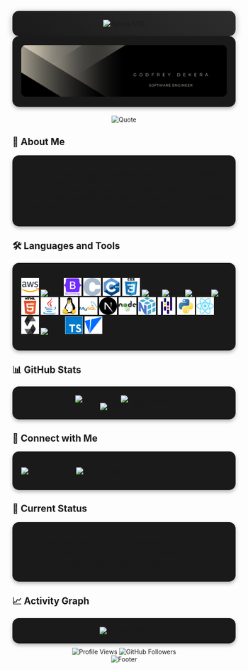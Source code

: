 

<div align="center">
  <div style="background: linear-gradient(45deg, #1a1a1a, #2d2d2d); padding: 20px; border-radius: 15px; box-shadow: 0 4px 15px rgba(0, 0, 0, 0.3);">
    <img src="https://readme-typing-svg.herokuapp.com?font=Fira+Code&pause=1000&color=2196F3&center=true&vCenter=true&width=435&lines=Software+Engineer;Blockchain+Enthusiast;Problem+Solver" alt="Typing SVG" />
  </div>
</div>


<div align="center" style="background-color: #1a1a1a; border-radius: 15px; padding: 20px; box-shadow: 0 4px 8px rgba(0, 0, 0, 0.3);">
  <img src="banner.png" alt="Banner" style="max-width: 100%; height: auto; border-radius: 10px;" />
</div>

<div align="center" style="margin: 20px 0;">
  <img src="https://quotes-github-readme.vercel.app/api?type=horizontal&theme=radical&quote=The%20best%20way%20to%20predict%20the%20future%20is%20to%20create%20it.&author=Peter%20Drucker" alt="Quote" />
</div>

## 🚀 About Me

<div style="background-color: #1a1a1a; border-radius: 15px; padding: 20px; margin: 10px 0; box-shadow: 0 4px 8px rgba(0, 0, 0, 0.3);">

- 🔭 I'm a Software Engineer passionate about developing efficient and innovative software solutions.
- 🌱 Currently am diving deep into  **Artificial intelligence**
- ⚡ Fun fact: I love fixing things-from computers to electric gadgets. If it`s broken, I will probably try to fix it just for fun!
</div>

## 🛠️ Languages and Tools

<div style="background-color: #1a1a1a; border-radius: 15px; padding: 20px; margin: 10px 0; box-shadow: 0 4px 8px rgba(0, 0, 0, 0.3);">

<p align="left">
  <a href="https://aws.amazon.com" target="_blank" rel="noreferrer"> <img src="https://raw.githubusercontent.com/devicons/devicon/master/icons/amazonwebservices/amazonwebservices-original-wordmark.svg" alt="aws" width="40" height="40"/> </a>
  <a href="https://www.gnu.org/software/bash/" target="_blank" rel="noreferrer"> <img src="https://www.vectorlogo.zone/logos/gnu_bash/gnu_bash-icon.svg" alt="bash" width="40" height="40"/> </a>
  <a href="https://getbootstrap.com" target="_blank" rel="noreferrer"> <img src="https://raw.githubusercontent.com/devicons/devicon/master/icons/bootstrap/bootstrap-plain-wordmark.svg" alt="bootstrap" width="40" height="40"/> </a>
  <a href="https://www.cprogramming.com/" target="_blank" rel="noreferrer"> <img src="https://raw.githubusercontent.com/devicons/devicon/master/icons/c/c-original.svg" alt="c" width="40" height="40"/> </a>
  <a href="https://www.w3schools.com/cpp/" target="_blank" rel="noreferrer"> <img src="https://raw.githubusercontent.com/devicons/devicon/master/icons/cplusplus/cplusplus-original.svg" alt="cplusplus" width="40" height="40"/> </a>
  <a href="https://www.w3schools.com/css/" target="_blank" rel="noreferrer"> <img src="https://raw.githubusercontent.com/devicons/devicon/master/icons/css3/css3-original-wordmark.svg" alt="css3" width="40" height="40"/> </a>
  <a href="https://dart.dev" target="_blank" rel="noreferrer"> <img src="https://www.vectorlogo.zone/logos/dartlang/dartlang-icon.svg" alt="dart" width="40" height="40"/> </a>
  <a href="https://flask.palletsprojects.com/" target="_blank" rel="noreferrer"> <img src="https://www.vectorlogo.zone/logos/pocoo_flask/pocoo_flask-icon.svg" alt="flask" width="40" height="40"/> </a>
  <a href="https://flutter.dev" target="_blank" rel="noreferrer"> <img src="https://www.vectorlogo.zone/logos/flutterio/flutterio-icon.svg" alt="flutter" width="40" height="40"/> </a>
  <a href="https://git-scm.com/" target="_blank" rel="noreferrer"> <img src="https://www.vectorlogo.zone/logos/git-scm/git-scm-icon.svg" alt="git" width="40" height="40"/> </a>
  <a href="https://www.w3.org/html/" target="_blank" rel="noreferrer"> <img src="https://raw.githubusercontent.com/devicons/devicon/master/icons/html5/html5-original-wordmark.svg" alt="html5" width="40" height="40"/> </a>
  <a href="https://www.java.com" target="_blank" rel="noreferrer"> <img src="https://raw.githubusercontent.com/devicons/devicon/master/icons/java/java-original.svg" alt="java" width="40" height="40"/> </a>
  <a href="https://www.linux.org/" target="_blank" rel="noreferrer"> <img src="https://raw.githubusercontent.com/devicons/devicon/master/icons/linux/linux-original.svg" alt="linux" width="40" height="40"/> </a>
  <a href="https://www.mysql.com/" target="_blank" rel="noreferrer"> <img src="https://raw.githubusercontent.com/devicons/devicon/master/icons/mysql/mysql-original-wordmark.svg" alt="mysql" width="40" height="40"/> </a>
  <a href="https://nextjs.org/" target="_blank" rel="noreferrer"> <img src="https://raw.githubusercontent.com/devicons/devicon/master/icons/nextjs/nextjs-original.svg" alt="nextjs" width="40" height="40"/> </a>
  <a href="https://nodejs.org" target="_blank" rel="noreferrer"> <img src="https://raw.githubusercontent.com/devicons/devicon/master/icons/nodejs/nodejs-original-wordmark.svg" alt="nodejs" width="40" height="40"/> </a>
  <a href="https://numpy.org/" target="_blank" rel="noreferrer"> <img src="https://raw.githubusercontent.com/devicons/devicon/master/icons/numpy/numpy-original.svg" alt="numpy" width="40" height="40"/> </a>
  <a href="https://pandas.pydata.org/" target="_blank" rel="noreferrer"> <img src="https://raw.githubusercontent.com/devicons/devicon/master/icons/pandas/pandas-original.svg" alt="pandas" width="40" height="40"/> </a>
  <a href="https://www.python.org" target="_blank" rel="noreferrer"> <img src="https://raw.githubusercontent.com/devicons/devicon/master/icons/python/python-original.svg" alt="python" width="40" height="40"/> </a>
  <a href="https://reactjs.org/" target="_blank" rel="noreferrer"> <img src="https://raw.githubusercontent.com/devicons/devicon/master/icons/react/react-original.svg" alt="react" width="40" height="40"/> </a>
  <a href="https://soliditylang.org/" target="_blank" rel="noreferrer"> <img src="https://raw.githubusercontent.com/devicons/devicon/master/icons/solidity/solidity-original.svg" alt="solidity" width="40" height="40"/> </a>
  <a href="https://www.sqlite.org/" target="_blank" rel="noreferrer"> <img src="https://www.vectorlogo.zone/logos/sqlite/sqlite-icon.svg" alt="sqlite" width="40" height="40"/> </a>
  <a href="https://www.typescriptlang.org/" target="_blank" rel="noreferrer"> <img src="https://raw.githubusercontent.com/devicons/devicon/master/icons/typescript/typescript-original.svg" alt="typescript" width="40" height="40"/> </a>
  <a href="https://vitejs.dev/" target="_blank" rel="noreferrer"> <img src="https://raw.githubusercontent.com/devicons/devicon/master/icons/vite/vite-original.svg" alt="vite" width="40" height="40"/> </a>
</p>

</div>

## 📊 GitHub Stats

<div style="background-color: #1a1a1a; border-radius: 15px; padding: 20px; margin: 10px 0; box-shadow: 0 4px 8px rgba(0, 0, 0, 0.3);">

<div align="center">
  <img src="https://github-readme-stats.vercel.app/api?username=godfreydekew&show_icons=true&theme=radical" alt="GitHub Stats" />
  <img src="https://github-readme-stats.vercel.app/api/top-langs/?username=godfreydekew&layout=compact&theme=radical" alt="Top Languages" />
</div>

<div align="center">
  <img src="https://github-readme-streak-stats.herokuapp.com/?user=godfreydekew&theme=radical" alt="GitHub Streak" />
</div>

</div>

## 🤝 Connect with Me

<div style="background-color: #1a1a1a; border-radius: 15px; padding: 20px; margin: 10px 0; box-shadow: 0 4px 8px rgba(0, 0, 0, 0.3);">

<p align="left">
  <a href="https://www.linkedin.com/in/godfrey-dekera-9689951b4/" target="blank">
    <img align="center" src="https://raw.githubusercontent.com/rahuldkjain/github-profile-readme-generator/master/src/images/icons/Social/linked-in-alt.svg" alt="Godfrey Dekera" height="30" width="40" />
  </a>
  <a href="https://github.com/godfreydekew" target="blank">
    <img align="center" src="https://raw.githubusercontent.com/rahuldkjain/github-profile-readme-generator/master/src/images/icons/Social/github.svg" alt="Godfrey Dekew" height="30" width="40" />
  </a>
</p>

</div>

## 🌟 Current Status

<div style="background-color: #1a1a1a; border-radius: 15px; padding: 20px; margin: 10px 0; box-shadow: 0 4px 8px rgba(0, 0, 0, 0.3);">

- 🔍 Open to new opportunities and collaborations
- 📚 Always learning and exploring new technologies
- 💡 Passionate about creating impactful solutions

</div>

## 📈 Activity Graph

<div style="background-color: #1a1a1a; border-radius: 15px; padding: 20px; margin: 10px 0; box-shadow: 0 4px 8px rgba(0, 0, 0, 0.3);">
  <div align="center">
    <img src="https://github-readme-activity-graph.vercel.app/graph?username=godfreydekew&theme=react-dark&hide_border=true&area=true&custom_title=My%20Contribution%20Graph" alt="Activity Graph" />
  </div>
</div>
<div align="center">
  <img src="https://komarev.com/ghpvc/?username=godfreydekew&label=Profile%20views&color=0e75b6&style=flat" alt="Profile Views" />
  <img src="https://img.shields.io/github/followers/godfreydekew?label=Followers&style=social" alt="GitHub Followers" />
</div>


<div align="center">
  <img src="https://capsule-render.vercel.app/api?type=waving&color=gradient&height=100&section=footer" alt="Footer" />
</div>
